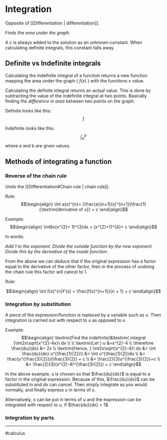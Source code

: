 # Integration

Opposite of [[Differentiation | differentiation]].

Finds the *area under the graph*.

A $c$ is always added to the solution as an unknown constant. When calculating definite integrals, this constant falls away.

## Definite vs Indefinite integrals

Calculating the indefinite integral of a function returns a new function mapping the area under the graph ( $f(x)$ ) with the functions x value. 

Calculating the definite integral returns an actual value. This is done by subtracting the value of the indefinite integral at two points. Basically finding *the difference in area* between two points on the graph.

Definite looks like this:
$$\int$$

Indefinite looks like this:
$$\int_{a}^{b}$$
where a and b are given values.


## Methods of integrating a function

### Reverse of the chain rule

Undo the [[Differentiation#Chain rule | chain rule]].

Rule:
$$\begin{align}
\int a(x)^{n}= (\frac{a}{n+1}(x)^{n+1})\frac{1}{\textrm{derivative of x}} + c
\end{align}$$

Example:
$$\begin{align}
\int8x(x^{2}+ 1)^{3}dx = (x^{2}+1)^{4}+ c
\end{align}$$

In words:
>
*Add 1 to the exponent. Divide the outside function by the new exponent. Divide this by the derivative of the inside function.*

From the above we can deduce that if the original expression has a factor equal to the derivative of the other factor, then in the process of undoing the chain rule this factor will cancel to 1.

Rule:

$$\begin{align}
\int f(x)^{n}f'(x) = \frac{f(x)^{n+1}}{n + 1} + c
\end{align}$$

### Integration by substitution

A piece of the expression/function is replaced by a variable such as $u$. Then integration is carried out with respect to $u$ as opposed to $x$.

Example:
$$\begin{align}
\textrm{Find the indefinite}&\textrm{ integral }\int2x\sqrt{x^{2}-4x}\ dx \\
\\
\textrm{Let } u &=x^{2}-4 \\
\therefore \frac{du}{dx} &= 2x \\
\textrm{Hence, } \int2x\sqrt{x^{2}-4}\ dx &= \int \frac{du}{dx} u^{\frac{1}{2}}\\
&= \int u^{\frac{1}{2}}du \\
&= \frac{u^{\frac{3}{2}}}{\frac{3}{2}} + c \\
&= \frac{2}{3}u^{\frac{3}{2}}+c \\
&= \frac{2}{3}(x^{2}-4)^{\frac{3}{2}}) + c
\end{align}$$

In the above example, u is chosen so that $\frac{du}{dx}$ is equal to a factor in the original expression. Because of this, $\frac{du}{dx}$ can be substituted in and $dx$ can cancel. Then simply integrate as you would normally, and finally express u in terms of x.

Alternatively, x can be put in terms of u and the expression can be integrated with respect to $u$, if $\frac{du}{dx} = 1$.

### Integration by parts





---

#calculus 